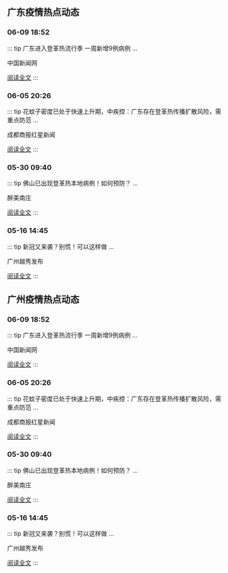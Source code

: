 
## 广东疫情热点动态

  
### 06-09 18:52
::: tip 广东进入登革热流行季 一周新增9例病例
...

中国新闻网

[阅读全文](https://view.inews.qq.com/a/20250609A087BD00?uid=101705948131&chlid=_qqnews_custom_search_pictext)
:::

### 06-05 20:26
::: tip 花蚊子密度已处于快速上升期，中疾控：广东存在登革热传播扩散风险，需重点防范
...

成都商报红星新闻

[阅读全文](https://view.inews.qq.com/a/20250605A08Z1G00?uid=101705948131&chlid=_qqnews_custom_search_pictext)
:::

### 05-30 09:40
::: tip 佛山已出现登革热本地病例！如何预防？
...

醉美南庄

[阅读全文](https://view.inews.qq.com/a/20250529A07BIJ00?uid=101705948131&chlid=_qqnews_custom_search_pictext)
:::

### 05-16 14:45
::: tip 新冠又来袭？别慌！可以这样做
...

广州越秀发布

[阅读全文](https://view.inews.qq.com/a/20250516A05JDJ00?uid=101705948131&chlid=_qqnews_custom_search_pictext)
:::


## 广州疫情热点动态

  
### 06-09 18:52
::: tip 广东进入登革热流行季 一周新增9例病例
...

中国新闻网

[阅读全文](https://view.inews.qq.com/a/20250609A087BD00?uid=101705948131&chlid=_qqnews_custom_search_pictext)
:::

### 06-05 20:26
::: tip 花蚊子密度已处于快速上升期，中疾控：广东存在登革热传播扩散风险，需重点防范
...

成都商报红星新闻

[阅读全文](https://view.inews.qq.com/a/20250605A08Z1G00?uid=101705948131&chlid=_qqnews_custom_search_pictext)
:::

### 05-30 09:40
::: tip 佛山已出现登革热本地病例！如何预防？
...

醉美南庄

[阅读全文](https://view.inews.qq.com/a/20250529A07BIJ00?uid=101705948131&chlid=_qqnews_custom_search_pictext)
:::

### 05-16 14:45
::: tip 新冠又来袭？别慌！可以这样做
...

广州越秀发布

[阅读全文](https://view.inews.qq.com/a/20250516A05JDJ00?uid=101705948131&chlid=_qqnews_custom_search_pictext)
:::

